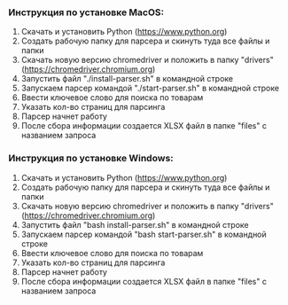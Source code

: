 ### Инструкция по установке MacOS:

1. Скачать и установить Python (https://www.python.org)
2. Создать рабочую папку для парсера и скинуть туда все файлы и папки
3. Скачать новую версию chromedriver и положить в папку "drivers" (https://chromedriver.chromium.org)
4. Запустить файл "./install-parser.sh" в командной строке
5. Запускаем парсер командой "./start-parser.sh" в командной строке
6. Ввести ключевое слово для поиска по товарам
7. Указать кол-во страниц для парсинга
8. Парсер начнет работу
9. После сбора информации создается XLSX файл в папке "files" с названием запроса


### Инструкция по установке Windows:

1. Скачать и установить Python (https://www.python.org)
2. Создать рабочую папку для парсера и скинуть туда все файлы и папки
3. Скачать новую версию chromedriver и положить в папку "drivers" (https://chromedriver.chromium.org)
4. Запустить файл "bash install-parser.sh" в командной строке
5. Запускаем парсер командой "bash start-parser.sh" в командной строке
6. Ввести ключевое слово для поиска по товарам
7. Указать кол-во страниц для парсинга
8. Парсер начнет работу
9. После сбора информации создается XLSX файл в папке "files" с названием запроса